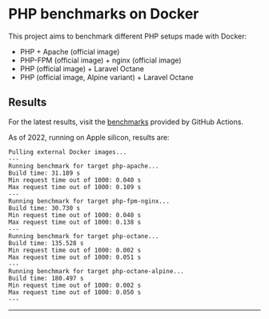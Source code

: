 # PHP benchmarks on Docker

This project aims to benchmark different PHP setups made with Docker:

- PHP + Apache (official image)
- PHP-FPM (official image) + nginx (official image)
- PHP (official image) + Laravel Octane
- PHP (official image, Alpine variant) + Laravel Octane

## Results

For the latest results, visit the [benchmarks][] provided by GitHub Actions.

As of 2022, running on Apple silicon, results are:

```
Pulling external Docker images...
---
Running benchmark for target php-apache...
Build time: 31.189 s
Min request time out of 1000: 0.040 s
Max request time out of 1000: 0.109 s
---
Running benchmark for target php-fpm-nginx...
Build time: 30.730 s
Min request time out of 1000: 0.040 s
Max request time out of 1000: 0.138 s
---
Running benchmark for target php-octane...
Build time: 135.528 s
Min request time out of 1000: 0.002 s
Max request time out of 1000: 0.051 s
---
Running benchmark for target php-octane-alpine...
Build time: 180.497 s
Min request time out of 1000: 0.002 s
Max request time out of 1000: 0.050 s
---
```

---
[benchmarks]: https://github.com/emyller/php-docker-benchmark/actions/workflows/benchmark.yml
